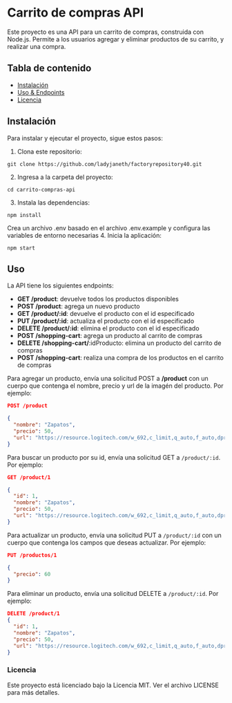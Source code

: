 # Carrito de compras API

Este proyecto es una API para un carrito de compras, construida con Node.js. Permite a los usuarios agregar y eliminar productos de su carrito, y realizar una compra.

## Tabla de contenido
- [Instalación](#instalación)
- [Uso & Endpoints](#uso)
- [Licencia](#licencia)

## Instalación
Para instalar y ejecutar el proyecto, sigue estos pasos:

1. Clona este repositorio: 
```
git clone https://github.com/ladyjaneth/factoryrepository40.git
```
2. Ingresa a la carpeta del proyecto: 
```
cd carrito-compras-api
```
3. Instala las dependencias: 
```
npm install
```
Crea un archivo .env basado en el archivo .env.example y configura las variables de entorno necesarias
4. Inicia la aplicación: 
```
npm start
```
## Uso
La API tiene los siguientes endpoints:

* **GET /product**: devuelve todos los productos disponibles
* **POST /product**: agrega un nuevo producto
* **GET /product/:id**: devuelve el producto con el id especificado
* **PUT /product/:id**: actualiza el producto con el id especificado
* **DELETE /product/:id**: elimina el producto con el id especificado
* **POST /shopping-cart**: agrega un producto al carrito de compras
* **DELETE /shopping-cart/**:idProducto: elimina un producto del carrito de compras
* **POST /shopping-cart**: realiza una compra de los productos en el carrito de compras

Para agregar un producto, envía una solicitud POST a **/product** con un cuerpo que contenga el nombre, precio y url de la imagén del producto. Por ejemplo:

```json
POST /product

{
  "nombre": "Zapatos",
  "precio": 50,
  "url": "https://resource.logitech.com/w_692,c_limit,q_auto,f_auto,dpr_1.0"
}
```

Para buscar un producto por su id, envía una solicitud GET a `/product/:id`. Por ejemplo:

```json
GET /product/1

{
  "id": 1,
  "nombre": "Zapatos",
  "precio": 50,
  "url": "https://resource.logitech.com/w_692,c_limit,q_auto,f_auto,dpr_1.0"
}
```

Para actualizar un producto, envía una solicitud PUT a `/product/:id` con un cuerpo que contenga los campos que deseas actualizar. Por ejemplo:

```json
PUT /productos/1

{
  "precio": 60
}
```

Para eliminar un producto, envía una solicitud DELETE a `/product/:id`. Por ejemplo:

```json
DELETE /product/1
{
  "id": 1,
  "nombre": "Zapatos",
  "precio": 50,
  "url": "https://resource.logitech.com/w_692,c_limit,q_auto,f_auto,dpr_1.0"
}
```

### Licencia
Este proyecto está licenciado bajo la Licencia MIT. Ver el archivo LICENSE para más detalles.